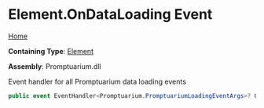 # Element\.OnDataLoading Event

[Home](../../../README.md)

**Containing Type**: [Element](../README.md)

**Assembly**: Promptuarium\.dll

  
Event handler for all Promptuarium data loading events

```csharp
public event EventHandler<Promptuarium.PromptuariumLoadingEventArgs>? OnDataLoading
```

